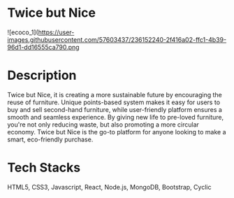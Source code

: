 # Twice but Nice
![ecoco_1](https://user-images.githubusercontent.com/57603437/236152240-2f416a02-ffc1-4b39-96d1-dd16555ca790.png
# Description
Twice but Nice, it is creating a more sustainable future by encouraging the reuse of furniture. Unique points-based system makes it easy for users to buy and sell second-hand furniture, while user-friendly platform ensures a smooth and seamless experience. By giving new life to pre-loved furniture, you're not only reducing waste, but also promoting a more circular economy. Twice but Nice is the go-to platform for anyone looking to make a smart, eco-friendly purchase.
# Tech Stacks
HTML5, CSS3, Javascript, React, Node.js, MongoDB, Bootstrap, Cyclic
